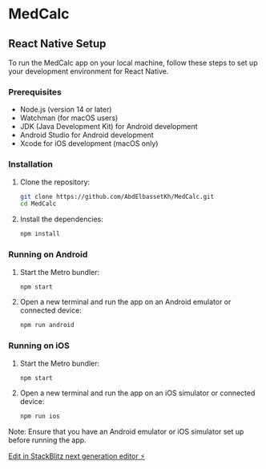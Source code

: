 # MedCalc

## React Native Setup

To run the MedCalc app on your local machine, follow these steps to set up your development environment for React Native.

### Prerequisites

- Node.js (version 14 or later)
- Watchman (for macOS users)
- JDK (Java Development Kit) for Android development
- Android Studio for Android development
- Xcode for iOS development (macOS only)

### Installation

1. Clone the repository:

   ```bash
   git clone https://github.com/AbdElbassetKh/MedCalc.git
   cd MedCalc
   ```

2. Install the dependencies:

   ```bash
   npm install
   ```

### Running on Android

1. Start the Metro bundler:

   ```bash
   npm start
   ```

2. Open a new terminal and run the app on an Android emulator or connected device:

   ```bash
   npm run android
   ```

### Running on iOS

1. Start the Metro bundler:

   ```bash
   npm start
   ```

2. Open a new terminal and run the app on an iOS simulator or connected device:

   ```bash
   npm run ios
   ```

Note: Ensure that you have an Android emulator or iOS simulator set up before running the app.

[Edit in StackBlitz next generation editor ⚡️](https://stackblitz.com/~/github.com/AbdElbassetKh/MedCalc)
